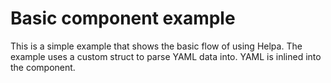 # Basic component example

This is a simple example that shows the basic flow of using Helpa.
The example uses a custom struct to parse YAML data into.
YAML is inlined into the component.
